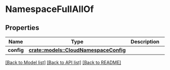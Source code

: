 # NamespaceFullAllOf

## Properties

Name | Type | Description | Notes
------------ | ------------- | ------------- | -------------
**config** | [**crate::models::CloudNamespaceConfig**](CloudNamespaceConfig.md) |  | 

[[Back to Model list]](../README.md#documentation-for-models) [[Back to API list]](../README.md#documentation-for-api-endpoints) [[Back to README]](../README.md)



